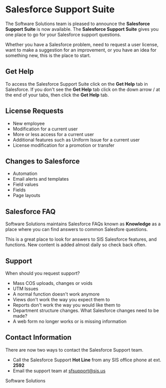 # Salesforce Support Suite
The Software Solutions team is pleased to announce the
**Salesforce Support Suite** is now available. The
**Salesforce Support Suite** gives you one place to go for
your Salesforce support questions.

Whether you have a Salesforce problem, need to request a user
license, want to make a suggestion for an improvement, or you have
an idea for something new, this is the place to start.

## Get Help
To access the Salesforce Support Suite click on the **Get Help**
tab in Salesforce. If you don't see the **Get Help** tab click on
the down arrow \/ at the end of your tabs, then click the **Get
Help** tab.

## License Requests
* New employee
* Modification for a current user
* More or less access for a current user
* Additional features such as Uniform Issue for a current
 user
* License modification for a promotion or transfer

## Changes to Salesforce  
* Automation
* Email alerts and templates
* Field values
* Fields
* Page layouts

## Salesforce FAQ
Software Solutions maintains Salesforce FAQs known as
**Knowledge** as a place where you can find answers to common
Salesfore questions.

This is a great place to look for answers to SIS Salesforce
features, and functions. New content is added almost daily so check
back often.

## Support
When should you request support?

* Mass COS uploads, changes or voids
* UTM Issues
* A normal function doesn't work anymore
* Views don't work the way you expect them to
* Reports don't work the way you would like them to
* Department structure changes.  What Salesforce changes need
to be made?
* A web form no longer works or is missing information

## Contact Information
There are now two ways to contact the Salesforce Support team.
* Call the Salesforce Support **Hot Line** from any SIS office
phone at ext. **2592**
* Email the support team at sfsupport@sis.us

Software Solutions
